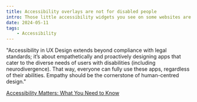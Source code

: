 ```yaml
---
title: Accessibility overlays are not for disabled people
intro: Those little accessibility widgets you see on some websites are absolutely not for who you think they are.
date: 2024-05-11
tags:
    - Accessibility
---
```


"Accessibility in UX Design extends beyond compliance with legal standards; it’s about empathetically and proactively designing apps that cater to the diverse needs of users with disabilities (including neurodivergence). That way, everyone can fully use these apps, regardless of their abilities. Empathy should be the cornerstone of human-centred design."

[Accessibility Matters: What You Need to Know](https://www.acorncompliance.com/blog/accessibility-matters)